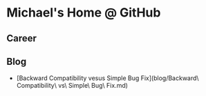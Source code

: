 # Michael's Home @ GitHub

## Career
## Blog
* [Backward Compatibility vesus Simple Bug Fix](blog/Backward\ Compatibility\ vs\ Simple\ Bug\ Fix.md)